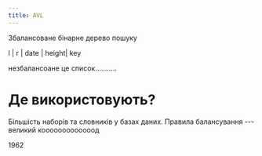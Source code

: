 ```yaml
---
title: AVL
---
```


Збалансоване бінарне дерево пошуку

l | r
| date |
height| key

незбалансоане це список...........

# Де використовують?

Більшість наборів та словників у базах даних.
Правила балансування --- великий кооооооооооооод

1962
